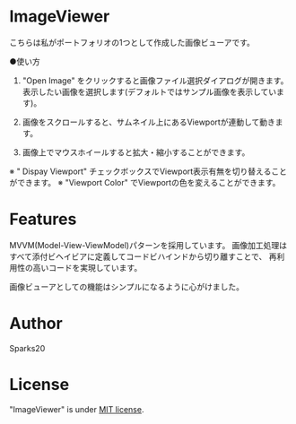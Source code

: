 # ImageViewer

こちらは私がポートフォリオの1つとして作成した画像ビューアです。
 
●使い方

1. "Open Image" をクリックすると画像ファイル選択ダイアログが開きます。
   表示したい画像を選択します(デフォルトではサンプル画像を表示しています)。
   
2. 画像をスクロールすると、サムネイル上にあるViewportが連動して動きます。

3. 画像上でマウスホイールすると拡大・縮小することができます。

※ " Dispay Viewport" チェックボックスでViewport表示有無を切り替えることができます。
※ "Viewport Color" でViewportの色を変えることができます。

# Features
 
MVVM(Model-View-ViewModel)パターンを採用しています。
画像加工処理はすべて添付ビヘイビアに定義してコードビハインドから切り離すことで、
再利用性の高いコードを実現しています。

画像ビューアとしての機能はシンプルになるように心がけました。
 
# Author

Sparks20
 
# License
 
"ImageViewer" is under [MIT license](https://en.wikipedia.org/wiki/MIT_License).

